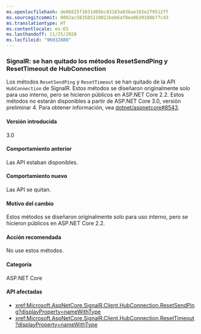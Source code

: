 ```yaml
---
ms.openlocfilehash: de06825f1031d05bc83183a83bae165e2f9512ff
ms.sourcegitcommit: 0802ac583585110022beb6af8ea0b39188b77c43
ms.translationtype: HT
ms.contentlocale: es-ES
ms.lasthandoff: 11/25/2020
ms.locfileid: "96032880"
---
```

### <a name="signalr-hubconnection-resetsendping-and-resettimeout-methods-removed"></a>SignalR: se han quitado los métodos ResetSendPing y ResetTimeout de HubConnection

Los métodos `ResetSendPing` y `ResetTimeout` se han quitado de la API `HubConnection` de SignalR. Estos métodos se diseñaron originalmente solo para uso interno, pero se hicieron públicos en ASP.NET Core 2.2. Estos métodos no estarán disponibles a partir de ASP.NET Core 3.0, versión preliminar 4. Para obtener información, vea [dotnet/aspnetcore#8543](https://github.com/dotnet/aspnetcore/issues/8543).

#### <a name="version-introduced"></a>Versión introducida

3.0

#### <a name="old-behavior"></a>Comportamiento anterior

Las API estaban disponibles.

#### <a name="new-behavior"></a>Comportamiento nuevo

Las API se quitan.

#### <a name="reason-for-change"></a>Motivo del cambio

Estos métodos se diseñaron originalmente solo para uso interno, pero se hicieron públicos en ASP.NET Core 2.2.

#### <a name="recommended-action"></a>Acción recomendada

No use estos métodos.

#### <a name="category"></a>Categoría

ASP.NET Core

#### <a name="affected-apis"></a>API afectadas

- <xref:Microsoft.AspNetCore.SignalR.Client.HubConnection.ResetSendPing?displayProperty=nameWithType>
- <xref:Microsoft.AspNetCore.SignalR.Client.HubConnection.ResetTimeout?displayProperty=nameWithType>

<!--

#### Affected APIs

- `M:Microsoft.AspNetCore.SignalR.Client.HubConnection.ResetSendPing`
- `M:Microsoft.AspNetCore.SignalR.Client.HubConnection.ResetTimeout`

-->
